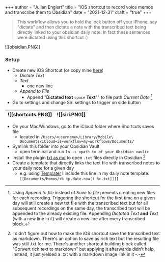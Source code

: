 +++
author = "Julian Englert"
title = "iOS shortcut to record voice memos and transcribe them to Obsidian"
date = "2021-12-31"
draft = "true"
+++

>This workflow allows you to hold the lock button off your iPhone, say "dictate" and then dictate a note with the transcribed text being directly linked to your obsidian daily note. In fact these sentences were dictated using this shortcut :)

![[obsidian.PNG]]

### Setup
- Create new iOS Shortcut (or copy mine [here](https://www.icloud.com/shortcuts/9c48536a66ec4ab4b1e9192f06e2a632))
	- *Dictate Text*
	- *Text*
		- one new line 
	- *Append to File* 
		- Append "**Dictated text** `space` **Text**"" to file path *Current Date* [^append]
- Go to settings and change Siri settings to trigger on side button

|![[shortcuts.PNG]]| ![[siri.PNG]]| 
|----|----|



- On your Mac/Windows, go to the iCloud folder where Shortcuts saves file
	- located in `/Users/<username>/Library/Mobile\ Documents/iCloud~is~workflow~my~workflows/Documents/`
- Symlink this folder into your Obsidian Vault
	- open terminal and run `ln -s <path to of your Obsidian vault>`
- Install the plugin [txt as md](https://github.com/deathau/txt-as-md-obsidian) to open `.txt` files directly in Obsidian [^txtasmd]
- Create a template that directly links the text file with transcribed notes to your daily note for a given day
	- e.g. using [Templater](https://github.com/SilentVoid13/Templater) I include this line in my daily note template: `[[Documents/Memos/<% tp.date.now() %>.txt]]]]`




[^append]: Using *Append to file* instead of *Save to file* prevents creating new files for each recording. Triggering the shortcut for the first time on a given day will still create a new txt file with the transcribed text but for all subsequent recordings on the same day, the transcribed text will be appended to the already existing file. Appending *Dictated Text* **and** *Text* (with a new line in it) will create a new line after every transcribed block.

[^txtasmd]: I didn't figure out how to make the iOS shortcut save the transcribed text as markdown. There's an option to save as rich text but the resulting file was still .txt for me. There's another shortcut building block called "Convert rich text to markdown" but applying it afterwards didn't help, instead, it just yielded a .txt with a markdown image link in it -.-